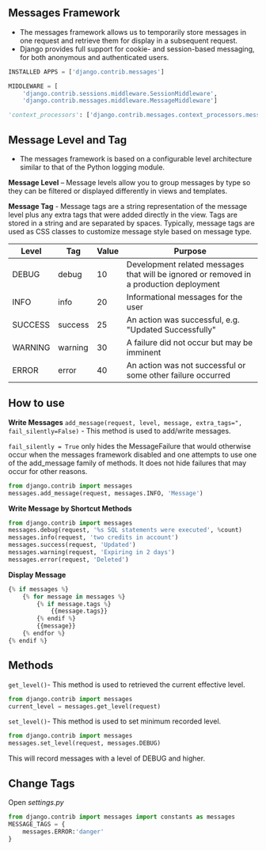 ## Messages Framework

* The messages framework allows us to temporarily store messages in one request and retrieve them for display in a subsequent request.
* Django provides full support for cookie- and session-based messaging, for both anonymous and authenticated users.

```python
INSTALLED APPS = ['django.contrib.messages']
```

```python
MIDDLEWARE = [
    'django.contrib.sessions.middleware.SessionMiddleware',
    'django.contrib.messages.middleware.MessageMiddleware']
```

```python
'context_processors': ['django.contrib.messages.context_processors.messages']
```

## Message Level and Tag

* The messages framework is based on a configurable level architecture similar to that of the Python logging module.

**Message Level** – Message levels allow you to group messages by type so they can be filtered or displayed differently in views and templates.

**Message Tag** - Message tags are a string representation of the message level plus any extra tags that were added directly in the view. Tags are stored in a string and are separated by spaces. Typically, message tags are used as CSS classes to customize message style based on message type.

|  Level        | Tag        | Value         | Purpose                                         |
|---------------|------------|---------------|-------------------------------------------------|
| DEBUG         | debug      | 10            | Development related messages that will be ignored or removed in a production deployment       |
| INFO          | info       | 20            | Informational messages for the user      |
| SUCCESS       | success    | 25            | An action was successful, e.g. "Updated Successfully"      |
| WARNING       | warning    | 30            | A failure did not occur but may be imminent                  |
| ERROR         | error      | 40            | An action was not successful or some other failure occurred       |

## How to use

**Write Messages**
`add_message(request, level, message, extra_tags=", fail_silently=False)` - This method is used to add/write messages.

`fail_silently = True` only hides the MessageFailure that would otherwise occur when the messages framework disabled and one attempts to use one of the add_message family of methods. It does not hide failures that may occur for other reasons.

```python
from django.contrib import messages
messages.add_message(request, messages.INFO, 'Message')
```

**Write Message by Shortcut Methods**
```python
from django.contrib import messages
messages.debug(request, '%s SQL statements were executed', %count)
messages.info(request, 'two credits in account')
messages.success(request, 'Updated')
messages.warning(request, 'Expiring in 2 days')
messages.error(request, 'Deleted')
```

**Display Message**
```python
{% if messages %}
    {% for message in messages %}
        {% if message.tags %}
            {{message.tags}}
        {% endif %}
        {{message}}
    {% endfor %}
{% endif %}
```

## Methods

`get_level()`- This method is used to retrieved the current effective level.
```python
from django.contrib import messages
current_level = messages.get_level(request)
```


`set_level()`- This method is used to set minimum recorded level.
```python
from django.contrib import messages
messages.set_level(request, messages.DEBUG)
```
This will record messages with a level of DEBUG and higher.

## Change Tags

Open *settings.py*
```python
from django.contrib import messages import constants as messages
MESSAGE_TAGS = {
    messages.ERROR:'danger'
}
```